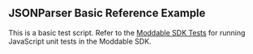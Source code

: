 ## JSONParser Basic Reference Example

This is a basic test script. Refer to the [Moddable SDK Tests](../../../../documentation/tools/testing.md) for running JavaScript unit tests in the Moddable SDK.
